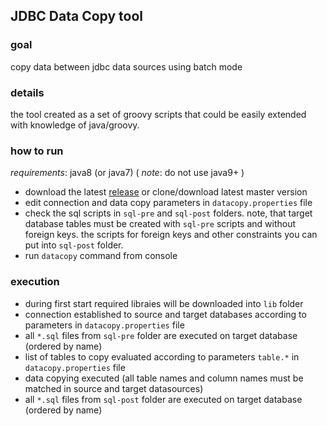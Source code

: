 ## JDBC Data Copy tool

### goal

copy data between jdbc data sources using batch mode

### details

the tool created as a set of groovy scripts that could be easily extended with knowledge of java/groovy.

### how to run

*requirements*: java8 (or java7) ( *note*: do not use java9+ )

* download the latest [release](https://github.com/eleks/jdbc-data-copy/releases) or clone/download latest master version 
* edit connection and data copy parameters in `datacopy.properties` file
* check the sql scripts in `sql-pre` and `sql-post` folders. note, that target database tables must be created with `sql-pre` scripts and without foreign keys. the scripts for foreign keys and other constraints you can put into `sql-post` folder. 
* run `datacopy` command from console

### execution

* during first start required libraies will be downloaded into `lib` folder
* connection established to source and target databases according to parameters in `datacopy.properties` file
* all `*.sql` files from `sql-pre` folder are executed on target database (ordered by name)
* list of tables to copy evaluated according to parameters `table.*` in `datacopy.properties` file
* data copying executed (all table names and column names must be matched in source and target datasources)
* all `*.sql` files from `sql-post` folder are executed on target database (ordered by name)

